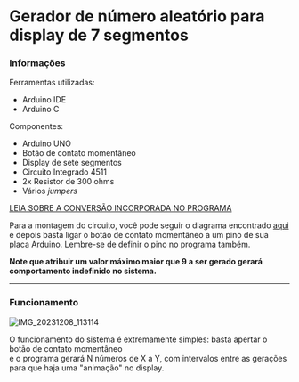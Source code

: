 # Gerador de número aleatório para display de 7 segmentos 
### Informações
  <div align='left'>
    Ferramentas utilizadas: 
    <ul>
      <li>Arduino IDE</li>
      <li>Arduino C</li>
    </ul>
    Componentes: 
    <ul>
      <li>Arduino UNO</li>
      <li>Botão de contato momentâneo</li>
      <li>Display de sete segmentos</li>
      <li>Circuito Integrado 4511</li>
      <li>2x Resistor de 300 ohms</li>
      <li>Vários <i>jumpers</i></li>
    </ul>
    <p>
      <a href='https://byjus.com/maths/decimal-to-binary/'>LEIA SOBRE A CONVERSÃO INCORPORADA NO PROGRAMA</a><br/>
    </p>  
    <p>
      Para a montagem do circuito, você pode seguir o diagrama encontrado
      <a href='https://www.arduinoecia.com.br/como-usar-decodificador-cd4511-arduino-display-7-segmentos/'>aqui</a>
      e depois basta ligar o botão de contato momentâneo a um pino de sua placa Arduino. Lembre-se de definir o pino
      no programa também.
    </p>
    <p>
      <strong>Note que atribuir um valor máximo maior que 9 a ser gerado gerará comportamento indefinido no sistema.</strong>
    </p>
  </div>
  <hr/>
<h3>Funcionamento</h3>

![IMG_20231208_113114](https://github.com/IdeiaLab/sete-segmentos-aleatorio/assets/121146950/a805da3a-0262-4367-938d-90bcd5192002)

<div align='left'>
  O funcionamento do sistema é extremamente simples: basta apertar o botão de contato momentâneo<br/> e o programa gerará
  N números de X a Y, com intervalos entre as gerações para que haja uma "animação" no display.
</div>
